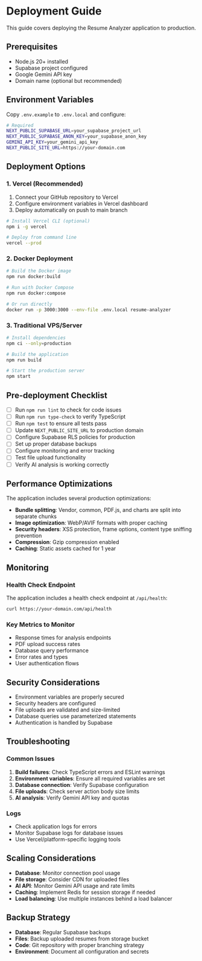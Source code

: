 # Deployment Guide

This guide covers deploying the Resume Analyzer application to production.

## Prerequisites

- Node.js 20+ installed
- Supabase project configured
- Google Gemini API key
- Domain name (optional but recommended)

## Environment Variables

Copy `.env.example` to `.env.local` and configure:

```bash
# Required
NEXT_PUBLIC_SUPABASE_URL=your_supabase_project_url
NEXT_PUBLIC_SUPABASE_ANON_KEY=your_supabase_anon_key
GEMINI_API_KEY=your_gemini_api_key
NEXT_PUBLIC_SITE_URL=https://your-domain.com
```

## Deployment Options

### 1. Vercel (Recommended)

1. Connect your GitHub repository to Vercel
2. Configure environment variables in Vercel dashboard
3. Deploy automatically on push to main branch

```bash
# Install Vercel CLI (optional)
npm i -g vercel

# Deploy from command line
vercel --prod
```

### 2. Docker Deployment

```bash
# Build the Docker image
npm run docker:build

# Run with Docker Compose
npm run docker:compose

# Or run directly
docker run -p 3000:3000 --env-file .env.local resume-analyzer
```

### 3. Traditional VPS/Server

```bash
# Install dependencies
npm ci --only=production

# Build the application
npm run build

# Start the production server
npm start
```

## Pre-deployment Checklist

- [ ] Run `npm run lint` to check for code issues
- [ ] Run `npm run type-check` to verify TypeScript
- [ ] Run `npm test` to ensure all tests pass
- [ ] Update `NEXT_PUBLIC_SITE_URL` to production domain
- [ ] Configure Supabase RLS policies for production
- [ ] Set up proper database backups
- [ ] Configure monitoring and error tracking
- [ ] Test file upload functionality
- [ ] Verify AI analysis is working correctly

## Performance Optimizations

The application includes several production optimizations:

- **Bundle splitting**: Vendor, common, PDF.js, and charts are split into separate chunks
- **Image optimization**: WebP/AVIF formats with proper caching
- **Security headers**: XSS protection, frame options, content type sniffing prevention
- **Compression**: Gzip compression enabled
- **Caching**: Static assets cached for 1 year

## Monitoring

### Health Check Endpoint

The application includes a health check endpoint at `/api/health`:

```bash
curl https://your-domain.com/api/health
```

### Key Metrics to Monitor

- Response times for analysis endpoints
- PDF upload success rates
- Database query performance
- Error rates and types
- User authentication flows

## Security Considerations

- Environment variables are properly secured
- Security headers are configured
- File uploads are validated and size-limited
- Database queries use parameterized statements
- Authentication is handled by Supabase

## Troubleshooting

### Common Issues

1. **Build failures**: Check TypeScript errors and ESLint warnings
2. **Environment variables**: Ensure all required variables are set
3. **Database connection**: Verify Supabase configuration
4. **File uploads**: Check server action body size limits
5. **AI analysis**: Verify Gemini API key and quotas

### Logs

- Check application logs for errors
- Monitor Supabase logs for database issues
- Use Vercel/platform-specific logging tools

## Scaling Considerations

- **Database**: Monitor connection pool usage
- **File storage**: Consider CDN for uploaded files
- **AI API**: Monitor Gemini API usage and rate limits
- **Caching**: Implement Redis for session storage if needed
- **Load balancing**: Use multiple instances behind a load balancer

## Backup Strategy

- **Database**: Regular Supabase backups
- **Files**: Backup uploaded resumes from storage bucket
- **Code**: Git repository with proper branching strategy
- **Environment**: Document all configuration and secrets